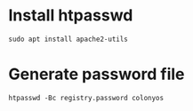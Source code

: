 # Install htpasswd
```console
sudo apt install apache2-utils
```

# Generate password file
```console
htpasswd -Bc registry.password colonyos 
```
